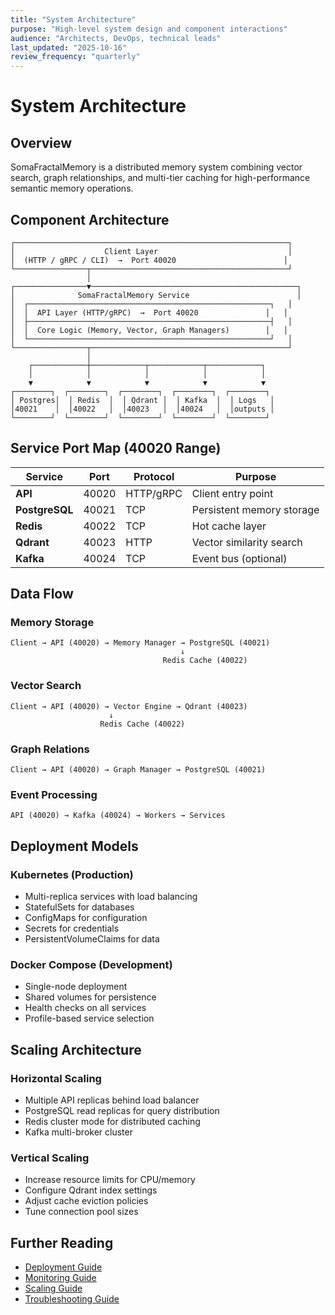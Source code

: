 ```yaml
---
title: "System Architecture"
purpose: "High-level system design and component interactions"
audience: "Architects, DevOps, technical leads"
last_updated: "2025-10-16"
review_frequency: "quarterly"
---
```


# System Architecture

## Overview

SomaFractalMemory is a distributed memory system combining vector search, graph relationships, and multi-tier caching for high-performance semantic memory operations.

## Component Architecture

```
┌─────────────────────────────────────────────────────────────┐
│                    Client Layer                             │
│  (HTTP / gRPC / CLI)  →  Port 40020                        │
└────────────────┬────────────────────────────────────────────┘
                 │
┌────────────────▼──────────────────────────────────────────────┐
│              SomaFractalMemory Service                        │
│  ┌──────────────────────────────────────────────────────┐   │
│  │  API Layer (HTTP/gRPC)  →  Port 40020               │   │
│  ├──────────────────────────────────────────────────────┤   │
│  │  Core Logic (Memory, Vector, Graph Managers)        │   │
│  └──────────────────────────────────────────────────────┘   │
└────────────────┬────────────────────────────────────────────┘
                 │
    ┌────────────┼────────────┬────────────┬────────────┐
    │            │            │            │            │
    ▼            ▼            ▼            ▼            ▼
┌────────┐  ┌────────┐  ┌────────┐  ┌────────┐  ┌────────┐
│ Postgres│  │ Redis  │  │ Qdrant │  │ Kafka  │  │ Logs   │
│40021    │  │40022   │  │40023   │  │40024   │  │outputs │
└────────┘  └────────┘  └────────┘  └────────┘  └────────┘
```

## Service Port Map (40020 Range)

| Service | Port | Protocol | Purpose |
|---------|------|----------|---------|
| **API** | 40020 | HTTP/gRPC | Client entry point |
| **PostgreSQL** | 40021 | TCP | Persistent memory storage |
| **Redis** | 40022 | TCP | Hot cache layer |
| **Qdrant** | 40023 | HTTP | Vector similarity search |
| **Kafka** | 40024 | TCP | Event bus (optional) |

## Data Flow

### Memory Storage
```
Client → API (40020) → Memory Manager → PostgreSQL (40021)
                                      ↓
                                  Redis Cache (40022)
```

### Vector Search
```
Client → API (40020) → Vector Engine → Qdrant (40023)
                      ↓
                    Redis Cache (40022)
```

### Graph Relations
```
Client → API (40020) → Graph Manager → PostgreSQL (40021)
```

### Event Processing
```
API (40020) → Kafka (40024) → Workers → Services
```

## Deployment Models

### Kubernetes (Production)

- Multi-replica services with load balancing
- StatefulSets for databases
- ConfigMaps for configuration
- Secrets for credentials
- PersistentVolumeClaims for data

### Docker Compose (Development)

- Single-node deployment
- Shared volumes for persistence
- Health checks on all services
- Profile-based service selection

## Scaling Architecture

### Horizontal Scaling

- Multiple API replicas behind load balancer
- PostgreSQL read replicas for query distribution
- Redis cluster mode for distributed caching
- Kafka multi-broker cluster

### Vertical Scaling

- Increase resource limits for CPU/memory
- Configure Qdrant index settings
- Adjust cache eviction policies
- Tune connection pool sizes

## Further Reading
- [Deployment Guide](deployment.md)
- [Monitoring Guide](monitoring.md)
- [Scaling Guide](scaling.md)
- [Troubleshooting Guide](troubleshooting.md)
